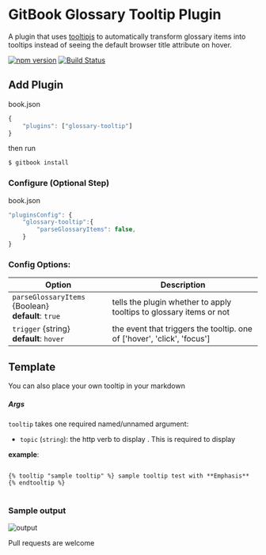 GitBook Glossary Tooltip Plugin
==============

A plugin that uses [tooltipjs](https://popper.js.org/tooltip-examples.html) to automatically transform glossary items into tooltips instead of seeing the default browser title attribute on hover.

[![npm version](https://badge.fury.io/js/gitbook-plugin-glossary-tooltip.svg)](https://badge.fury.io/js/gitbook-plugin-glossary-tooltip)
[![Build Status](https://travis-ci.org/lwhiteley/gitbook-plugin-glossary-tooltip.svg?branch=master)](https://travis-ci.org/lwhiteley/gitbook-plugin-glossary-tooltip)

## Add Plugin

book.json
```js
{
    "plugins": ["glossary-tooltip"]
}
```

then run
```bash
$ gitbook install
```

### Configure (Optional Step)

book.json
```js
"pluginsConfig": {
    "glossary-tooltip":{
        "parseGlossaryItems": false,
    }
}
```

### Config Options:
| Option | Description |
| ------------- | ------------- |
| `parseGlossaryItems` {Boolean} <br> **default**: `true` | tells the plugin whether to apply tooltips to glossary items or not  |
| `trigger` {string} <br> **default**: `hover` | the event that triggers the tooltip. one of ['hover', 'click', 'focus']  |


## Template

You can also place your own tooltip in your markdown

##### Args

`tooltip` takes one required named/unnamed argument: 

- `topic` (`string`): the http verb to display . This is required to display

**example**:
<pre>
<code>
{% tooltip "sample tooltip" %} sample tooltip test with **Emphasis** {% endtooltip %}
</code>
</pre>

### Sample output

![output](https://i.imgur.com/Ug5MEEf.png)

Pull requests are welcome



